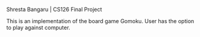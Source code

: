 Shresta Bangaru | CS126 Final Project

This is an implementation of the board game Gomoku. 
User has the option to play against computer. 